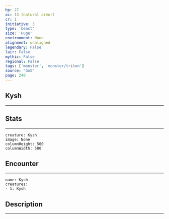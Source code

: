 ```yaml
---
hp: 27
ac: 13 (natural armor)
cr: 1
initiative: 3
type: 'beast'    
size: 'Huge'
environment: None
alignment: unaligned
legendary: False
lair: False
mythic: False
regional: False
tags: ['monster', 'monster/triton']
source: "GoS"
page: 240
---
```


## Kysh
---



## Stats
---

```statblock
creature: Kysh
image: None
columnHeight: 500
columnWidth: 500
```

## Encounter
---

```encounter-table
name: Kysh
creatures:
- 1: Kysh
```

## Description
---




